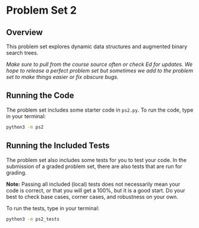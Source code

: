 # Problem Set 2

## Overview

This problem set explores dynamic data structures and augmented binary search trees.

*Make sure to pull from the course source often or check Ed for updates. We hope to release a perfect problem set but sometimes we add to the problem set to make things easier or fix obscure bugs.*

## Running the Code

The problem set includes some starter code in `ps2.py`. To run the code, type in your terminal:

```bash
python3 -m ps2
```

## Running the Included Tests

The problem set also includes some tests for you to test your code. In the submission of a graded problem set, there are also tests that are run for grading. 

**Note:** Passing all included (local) tests does not necessarily mean your code is correct, or that you will get a 100%, but it is a good start. Do your best to check base cases, corner cases, and robustness on your own.

To run the tests, type in your terminal:

```bash
python3 -m ps2_tests
```